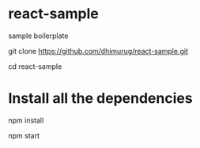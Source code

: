 # react-sample
sample boilerplate

git clone https://github.com/dhimurug/react-sample.git

cd react-sample

# Install all the dependencies


npm install


npm start

